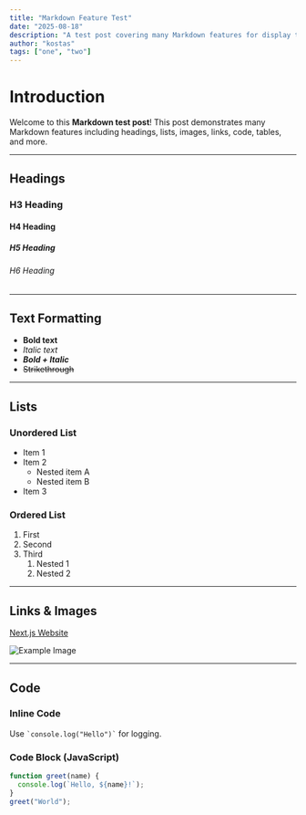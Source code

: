 ```yaml
---
title: "Markdown Feature Test"
date: "2025-08-18"
description: "A test post covering many Markdown features for display testing."
author: "kostas"
tags: ["one", "two"]
---
```


# Introduction

Welcome to this **Markdown test post**! This post demonstrates many Markdown features including headings, lists, images, links, code, tables, and more.

---

## Headings

### H3 Heading

#### H4 Heading

##### H5 Heading

###### H6 Heading

---

## Text Formatting

- **Bold text**
- *Italic text*
- ***Bold + Italic***
- ~~Strikethrough~~

---

## Lists

### Unordered List
- Item 1
- Item 2
  - Nested item A
  - Nested item B
- Item 3

### Ordered List
1. First
2. Second
3. Third
   1. Nested 1
   2. Nested 2

---

## Links & Images

[Next.js Website](https://nextjs.org)

![Example Image](/logo.jpg)

---

## Code

### Inline Code
Use `` `console.log("Hello")` `` for logging.

### Code Block (JavaScript)
```javascript
function greet(name) {
  console.log(`Hello, ${name}!`);
}
greet("World");
